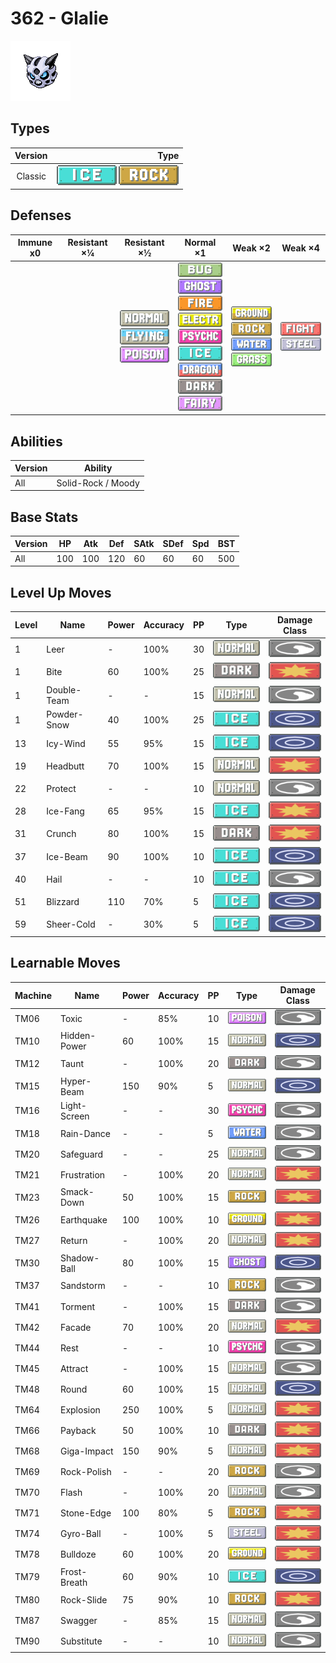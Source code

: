 # 362 - Glalie

![glalie](../img/pokemon/362.png)

## Types

| Version | Type                                                        |
| :-----: | ----------------------------------------------------------: |
| Classic | ![ice](../img/types/ice.png) ![rock](../img/types/rock.png) |

## Defenses

| Immune x0 | Resistant ×¼ | Resistant ×½                                                                                                     | Normal ×1                                                                                                                                                                                                                                                                                                                                | Weak ×2                                                                                                                                         | Weak ×4                                                                     |
| --------- | ------------ | ---------------------------------------------------------------------------------------------------------------- | ---------------------------------------------------------------------------------------------------------------------------------------------------------------------------------------------------------------------------------------------------------------------------------------------------------------------------------------- | ----------------------------------------------------------------------------------------------------------------------------------------------- | --------------------------------------------------------------------------- |
|           |              | ![normal](../img/types/normal.png)<br/>![flying](../img/types/flying.png)<br/>![poison](../img/types/poison.png) | ![bug](../img/types/bug.png)<br/>![ghost](../img/types/ghost.png)<br/>![fire](../img/types/fire.png)<br/>![electric](../img/types/electric.png)<br/>![psychic](../img/types/psychic.png)<br/>![ice](../img/types/ice.png)<br/>![dragon](../img/types/dragon.png)<br/>![dark](../img/types/dark.png)<br/>![fairy](../img/types/fairy.png) | ![ground](../img/types/ground.png)<br/>![rock](../img/types/rock.png)<br/>![water](../img/types/water.png)<br/>![grass](../img/types/grass.png) | ![fighting](../img/types/fighting.png)<br/>![steel](../img/types/steel.png) |

## Abilities

| Version | Ability            |
| ------- | ------------------ |
| All     | Solid-Rock / Moody |

## Base Stats

| Version | HP  | Atk | Def | SAtk | SDef | Spd | BST |
| ------- | --- | --- | --- | ---- | ---- | --- | --- |
| All     | 100 | 100 | 120 | 60   | 60   | 60  | 500 |

## Level Up Moves

| Level | Name        | Power | Accuracy | PP | Type                               | Damage Class                           |
| ----- | ----------- | ----- | -------- | -- | ---------------------------------- | -------------------------------------- |
| 1     | Leer        | -     | 100%     | 30 | ![normal](../img/types/normal.png) | ![status](../img/types/status.png)     |
| 1     | Bite        | 60    | 100%     | 25 | ![dark](../img/types/dark.png)     | ![physical](../img/types/physical.png) |
| 1     | Double-Team | -     | -        | 15 | ![normal](../img/types/normal.png) | ![status](../img/types/status.png)     |
| 1     | Powder-Snow | 40    | 100%     | 25 | ![ice](../img/types/ice.png)       | ![special](../img/types/special.png)   |
| 13    | Icy-Wind    | 55    | 95%      | 15 | ![ice](../img/types/ice.png)       | ![special](../img/types/special.png)   |
| 19    | Headbutt    | 70    | 100%     | 15 | ![normal](../img/types/normal.png) | ![physical](../img/types/physical.png) |
| 22    | Protect     | -     | -        | 10 | ![normal](../img/types/normal.png) | ![status](../img/types/status.png)     |
| 28    | Ice-Fang    | 65    | 95%      | 15 | ![ice](../img/types/ice.png)       | ![physical](../img/types/physical.png) |
| 31    | Crunch      | 80    | 100%     | 15 | ![dark](../img/types/dark.png)     | ![physical](../img/types/physical.png) |
| 37    | Ice-Beam    | 90    | 100%     | 10 | ![ice](../img/types/ice.png)       | ![special](../img/types/special.png)   |
| 40    | Hail        | -     | -        | 10 | ![ice](../img/types/ice.png)       | ![status](../img/types/status.png)     |
| 51    | Blizzard    | 110   | 70%      | 5  | ![ice](../img/types/ice.png)       | ![special](../img/types/special.png)   |
| 59    | Sheer-Cold  | -     | 30%      | 5  | ![ice](../img/types/ice.png)       | ![special](../img/types/special.png)   |

## Learnable Moves

| Machine | Name         | Power | Accuracy | PP | Type                                 | Damage Class                           |
| ------- | ------------ | ----- | -------- | -- | ------------------------------------ | -------------------------------------- |
| TM06    | Toxic        | -     | 85%      | 10 | ![poison](../img/types/poison.png)   | ![status](../img/types/status.png)     |
| TM10    | Hidden-Power | 60    | 100%     | 15 | ![normal](../img/types/normal.png)   | ![special](../img/types/special.png)   |
| TM12    | Taunt        | -     | 100%     | 20 | ![dark](../img/types/dark.png)       | ![status](../img/types/status.png)     |
| TM15    | Hyper-Beam   | 150   | 90%      | 5  | ![normal](../img/types/normal.png)   | ![special](../img/types/special.png)   |
| TM16    | Light-Screen | -     | -        | 30 | ![psychic](../img/types/psychic.png) | ![status](../img/types/status.png)     |
| TM18    | Rain-Dance   | -     | -        | 5  | ![water](../img/types/water.png)     | ![status](../img/types/status.png)     |
| TM20    | Safeguard    | -     | -        | 25 | ![normal](../img/types/normal.png)   | ![status](../img/types/status.png)     |
| TM21    | Frustration  | -     | 100%     | 20 | ![normal](../img/types/normal.png)   | ![physical](../img/types/physical.png) |
| TM23    | Smack-Down   | 50    | 100%     | 15 | ![rock](../img/types/rock.png)       | ![physical](../img/types/physical.png) |
| TM26    | Earthquake   | 100   | 100%     | 10 | ![ground](../img/types/ground.png)   | ![physical](../img/types/physical.png) |
| TM27    | Return       | -     | 100%     | 20 | ![normal](../img/types/normal.png)   | ![physical](../img/types/physical.png) |
| TM30    | Shadow-Ball  | 80    | 100%     | 15 | ![ghost](../img/types/ghost.png)     | ![special](../img/types/special.png)   |
| TM37    | Sandstorm    | -     | -        | 10 | ![rock](../img/types/rock.png)       | ![status](../img/types/status.png)     |
| TM41    | Torment      | -     | 100%     | 15 | ![dark](../img/types/dark.png)       | ![status](../img/types/status.png)     |
| TM42    | Facade       | 70    | 100%     | 20 | ![normal](../img/types/normal.png)   | ![physical](../img/types/physical.png) |
| TM44    | Rest         | -     | -        | 10 | ![psychic](../img/types/psychic.png) | ![status](../img/types/status.png)     |
| TM45    | Attract      | -     | 100%     | 15 | ![normal](../img/types/normal.png)   | ![status](../img/types/status.png)     |
| TM48    | Round        | 60    | 100%     | 15 | ![normal](../img/types/normal.png)   | ![special](../img/types/special.png)   |
| TM64    | Explosion    | 250   | 100%     | 5  | ![normal](../img/types/normal.png)   | ![physical](../img/types/physical.png) |
| TM66    | Payback      | 50    | 100%     | 10 | ![dark](../img/types/dark.png)       | ![physical](../img/types/physical.png) |
| TM68    | Giga-Impact  | 150   | 90%      | 5  | ![normal](../img/types/normal.png)   | ![physical](../img/types/physical.png) |
| TM69    | Rock-Polish  | -     | -        | 20 | ![rock](../img/types/rock.png)       | ![status](../img/types/status.png)     |
| TM70    | Flash        | -     | 100%     | 20 | ![normal](../img/types/normal.png)   | ![status](../img/types/status.png)     |
| TM71    | Stone-Edge   | 100   | 80%      | 5  | ![rock](../img/types/rock.png)       | ![physical](../img/types/physical.png) |
| TM74    | Gyro-Ball    | -     | 100%     | 5  | ![steel](../img/types/steel.png)     | ![physical](../img/types/physical.png) |
| TM78    | Bulldoze     | 60    | 100%     | 20 | ![ground](../img/types/ground.png)   | ![physical](../img/types/physical.png) |
| TM79    | Frost-Breath | 60    | 90%      | 10 | ![ice](../img/types/ice.png)         | ![special](../img/types/special.png)   |
| TM80    | Rock-Slide   | 75    | 90%      | 10 | ![rock](../img/types/rock.png)       | ![physical](../img/types/physical.png) |
| TM87    | Swagger      | -     | 85%      | 15 | ![normal](../img/types/normal.png)   | ![status](../img/types/status.png)     |
| TM90    | Substitute   | -     | -        | 10 | ![normal](../img/types/normal.png)   | ![status](../img/types/status.png)     |